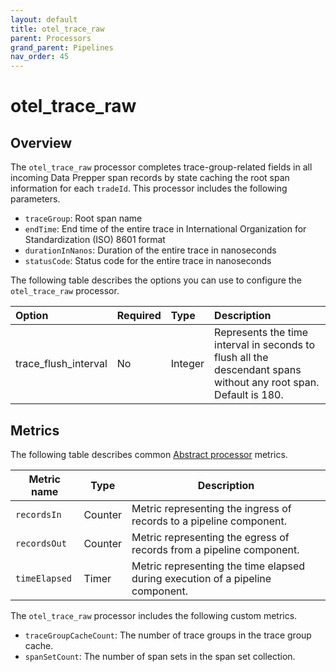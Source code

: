 ```yaml
---
layout: default
title: otel_trace_raw
parent: Processors
grand_parent: Pipelines
nav_order: 45
---
```


# otel_trace_raw

## Overview

The `otel_trace_raw` processor completes trace-group-related fields in all incoming Data Prepper span records by state caching the root span information for each `tradeId`. This processor includes the following parameters.

* `traceGroup`: Root span name
* `endTime`: End time of the entire trace in International Organization for Standardization (ISO) 8601 format
* `durationInNanos`: Duration of the entire trace in nanoseconds
* `statusCode`: Status code for the entire trace in nanoseconds

The following table describes the options you can use to configure the `otel_trace_raw` processor.

Option | Required | Type | Description
:--- | :--- | :--- | :---
trace_flush_interval | No | Integer | Represents the time interval in seconds to flush all the descendant spans without any root span. Default is 180.

<!---## Configuration

Content will be added to this section.--->

## Metrics

The following table describes common [Abstract processor](https://github.com/opensearch-project/data-prepper/blob/main/data-prepper-api/src/main/java/org/opensearch/dataprepper/model/processor/AbstractProcessor.java) metrics.

| Metric name | Type | Description |
| ------------- | ---- | -----------|
| `recordsIn` | Counter | Metric representing the ingress of records to a pipeline component. |
| `recordsOut` | Counter | Metric representing the egress of records from a pipeline component. |
| `timeElapsed` | Timer | Metric representing the time elapsed during execution of a pipeline component. |

The `otel_trace_raw` processor includes the following custom metrics.

* `traceGroupCacheCount`: The number of trace groups in the trace group cache.
* `spanSetCount`: The number of span sets in the span set collection.